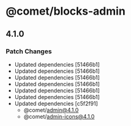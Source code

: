 # @comet/blocks-admin

## 4.1.0

### Patch Changes

-   Updated dependencies [51466b1]
-   Updated dependencies [51466b1]
-   Updated dependencies [51466b1]
-   Updated dependencies [51466b1]
-   Updated dependencies [51466b1]
-   Updated dependencies [51466b1]
-   Updated dependencies [c5f2f91]
    -   @comet/admin@4.1.0
    -   @comet/admin-icons@4.1.0
